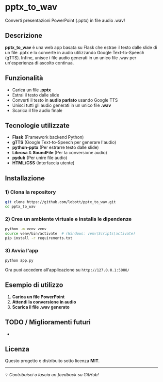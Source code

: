 # pptx\_to\_wav

Converti presentazioni PowerPoint (.pptx) in file audio .wav!

## Descrizione

**pptx\_to\_wav** è una web app basata su Flask che estrae il testo dalle slide di un file .pptx e lo converte in audio utilizzando Google Text-to-Speech (gTTS). Infine, unisce i file audio generati in un unico file .wav per un'esperienza di ascolto continua.

## Funzionalità

- Carica un file **.pptx** 
- Estrai il testo dalle slide 
- Converti il testo in **audio parlato** usando Google TTS 
- Unisci tutti gli audio generati in un unico file **.wav**
- Scarica il file audio finale

## Tecnologie utilizzate

- **Flask** (Framework backend Python)
- **gTTS** (Google Text-to-Speech per generare l'audio)
- **python-pptx** (Per estrarre testo dalle slide)
- **Librosa** & **SoundFile** (Per la conversione audio)
- **pydub** (Per unire file audio)
- **HTML/CSS** (Interfaccia utente)

## Installazione

### 1) Clona la repository

```sh
git clone https://github.com/lobott/pptx_to_wav.git
cd pptx_to_wav
```

### 2️) Crea un ambiente virtuale e installa le dipendenze

```sh
python -m venv venv
source venv/bin/activate  # (Windows: venv\Scripts\activate)
pip install -r requirements.txt
```

### 3️) Avvia l'app

```sh
python app.py
```

Ora puoi accedere all'applicazione su `http://127.0.0.1:5000/` 

## Esempio di utilizzo

1. **Carica un file PowerPoint**
2. **Attendi la conversione in audio**
3. **Scarica il file .wav generato**

## TODO / Miglioramenti futuri

-

## Licenza

Questo progetto è distribuito sotto licenza **MIT**.

---

💡 *Contribuisci o lascia un feedback su GitHub!* 
